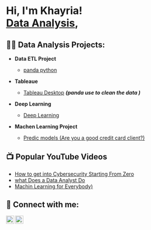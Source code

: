 <h1>Hi, I'm Khayria! <br/><a href="https://github.com/khayru">Data Analysis</a>, <a href="https://www.linkedin.com/in/khayria/"></a> 

<h2>👨‍💻 Data Analysis Projects:</h2>

- <b>Data ETL Project </b>
  - [panda python](https://github.com/khayru/Crowdfunding_ETL)
- <b> Tableaue</b>
  - [Tableau Desktop]() <b><i>(panda use to clean the data )</b></i>
- <b>Deep Learning </b>
  - [Deep Learning](https://github.com/khayru/deep-learning-challenge)
 

- <b>Machen Learning  Project</b>
  - [Predic models (Are you a good credit card client?)](https://github.com/khayru/project_4)

<h2>📺 Popular YouTube Videos</h2>

- [How to get into Cybersecurity Starting From Zero](https://www.youtube.com/watch?v=a83ASGn_V_s)
- [what Does a Data Analyst Do](https://www.youtube.com/watch?v=ywZXpfdqg1o)
- [Machin Learning for Everybody)](https://www.youtube.com/watch?v=i_LwzRVP7bg)


<h2> 🤳 Connect with me:</h2>

[<img align="left" alt="khayriaIbrahimhigo | LinkedIn" width="22px" src="https://cdn.jsdelivr.net/npm/simple-icons@v3/icons/linkedin.svg" />][linkedin]

[<img align="left" alt="khayriaIbrahimhigo | LinkedIn" width="22px" src="C:\Users\19802\Desktop\linkedln.png" />][linkedin]



[linkedin]:https://www.linkedin.com/in/khayria/
